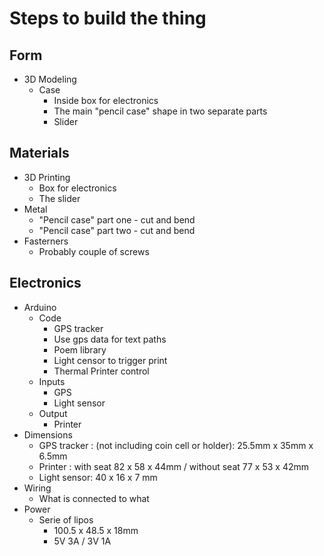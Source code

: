 # Steps to build the thing 

## Form
- 3D Modeling 
    - Case
        - Inside box for electronics
        - The main "pencil case" shape in two separate parts
        - Slider 

## Materials
- 3D Printing 
    - Box for electronics
    - The slider 
- Metal 
    - "Pencil case" part one - cut and bend
    - "Pencil case" part two - cut and bend
- Fasterners 
    - Probably couple of screws

## Electronics
- Arduino 
    - Code 
        - GPS tracker 
        - Use gps data for text paths 
        - Poem library 
        - Light censor to trigger print 
        - Thermal Printer control
    - Inputs
        - GPS 
        - Light sensor 
    - Output 
        - Printer
- Dimensions 
    - GPS tracker : (not including coin cell or holder): 25.5mm x 35mm x 6.5mm
    - Printer : with seat 82 x 58 x 44mm / without seat 77 x 53 x 42mm
    - Light sensor: 40 x 16 x 7 mm
- Wiring 
    - What is connected to what 
- Power
    - Serie of lipos 
        - 100.5 x 48.5 x 18mm
        - 5V 3A / 3V 1A
    

## 